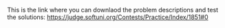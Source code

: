 This is the link where you can downlaod the problem descriptions and test the solutions:
https://judge.softuni.org/Contests/Practice/Index/1851#0
